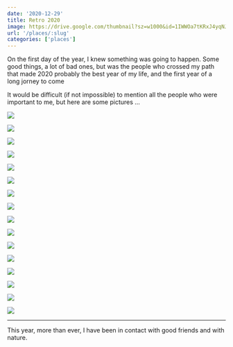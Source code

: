 ```yaml
---
date: '2020-12-29'
title: Retro 2020
image: https://drive.google.com/thumbnail?sz=w1000&id=1IWWOa7tKRxJ4yqNJ0r5MIE1TuQGJ4x_g
url: '/places/:slug'
categories: ['places']
---
```


On the first day of the year, I knew something was going to happen. Some good things, a lot of bad ones, but was the people who crossed my path that made 2020 probably the best year of my life, and the first year of a long jorney to come

<!--more-->

It would be difficult (if not impossible) to mention all the people who were important to me, but here are some pictures ...

![](https://drive.google.com/thumbnail?sz=w1000&id=1uTWCjaZdqntbCr9ek5bRVH8awIGnLHj-)

![](https://drive.google.com/thumbnail?sz=w1000&id=1luSqCs3I-FyLhitoTi_3t20StdF7a2gh)

![](https://drive.google.com/thumbnail?sz=w1000&id=1ZWvYYdqAttwBXt1qUY-QC2wOiKHMhYWd)

![](https://drive.google.com/thumbnail?sz=w1000&id=11ucDXFj6Rxbttnf_GYk3IKnj4u7oHhUS)

![](https://drive.google.com/thumbnail?sz=w1000&id=1Ozg1AeYlUGvcNiPzxt9gW46vjAgE7WIR)

![](https://drive.google.com/thumbnail?sz=w1000&id=1wSmaMGhfg41S_D_l8mU3CTJOd0Hlpvjt)

![](https://drive.google.com/thumbnail?sz=w1000&id=1xj-q9GmUa3Nt0s0p11xdij8_KbKG1bt6)

![](https://drive.google.com/thumbnail?sz=w1000&id=1sXZ_zruT1Id--Jwtmle0K9ugwBoJFUsu)

![](https://drive.google.com/thumbnail?sz=w1000&id=1zL_gesEm41d-UUH0hVkJA9eMmyIwzxc_)

![](https://drive.google.com/thumbnail?sz=w1000&id=1B5TQoOJxFbqVFuSfPFhWBY_zAdSy_zxn)

![](https://drive.google.com/thumbnail?sz=w1000&id=1p3NI1a3iGG8OZi2dzcFCQjwiAzNnPc74)

![](https://drive.google.com/thumbnail?sz=w1000&id=1S9pnY0ZHTuul_tFo9fiPIrPc6blxhA_A)

![](https://drive.google.com/thumbnail?sz=w1000&id=1r8q-fvgvzJzbsPdrOP2AAQlSy9oHbCOh)

![](https://drive.google.com/thumbnail?sz=w1000&id=1TrKp4H3023wN84Q991CEaqNZ53LcD_1l)

![](https://drive.google.com/thumbnail?sz=w1000&id=1kZHX1ntaQO04K0GY4Uqk-SmS1Rft80Iv)

![](https://drive.google.com/thumbnail?sz=w1000&id=143-epp-1DGtEDFiVjcz7vbXikowQwO3m)

* * * 

This year, more than ever, I have been in contact with good friends and with nature.


